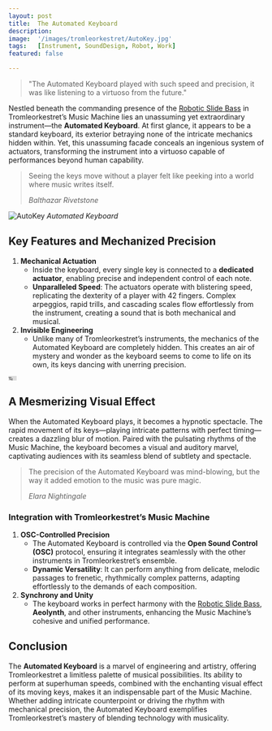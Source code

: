 ```yaml
---
layout: post
title:  The Automated Keyboard
description: 
image:  '/images/tromleorkestret/AutoKey.jpg'
tags:   [Instrument, SoundDesign, Robot, Work]
featured: false

---
```


> "The Automated Keyboard played with such speed and precision, it was like listening to a virtuoso from the future."

Nestled beneath the commanding presence of the [Robotic Slide Bass]({{site.baseurl}}/robotic-slide-bass)  in Tromleorkestret’s Music Machine lies an unassuming yet extraordinary instrument—the **Automated Keyboard**. At first glance, it appears to be a standard keyboard, its exterior betraying none of the intricate mechanics hidden within. Yet, this unassuming facade conceals an ingenious system of actuators, transforming the instrument into a virtuoso capable of performances beyond human capability.

> Seeing the keys move without a player felt like peeking into a world where music writes itself.
>
> <cite> Balthazar Rivetstone </cite>


![AutoKey]({{site.baseurl}}/images/tromleorkestret/AutoKey.gif)
*Automated Keyboard*

## Key Features and Mechanized Precision

1. **Mechanical Actuation**
    - Inside the keyboard, every single key is connected to a **dedicated actuator**, enabling precise and independent control of each note.
    - **Unparalleled Speed**: The actuators operate with blistering speed, replicating the dexterity of a player with 42 fingers. Complex arpeggios, rapid trills, and cascading scales flow effortlessly from the instrument, creating a sound that is both mechanical and musical.
2. **Invisible Engineering**
    - Unlike many of Tromleorkestret’s instruments, the mechanics of the Automated Keyboard are completely hidden. This creates an air of mystery and wonder as the keyboard seems to come to life on its own, its keys dancing with unerring precision.


<p><iframe height=9 width=16 src="https://drive.google.com/file/d/1fCsbT-7CwfJgbemUBy_Ot0V4p-62ZqrN/preview" allow="autoplay; encrypted-media" frameborder="0" allowfullscreen></iframe></p>


## A Mesmerizing Visual Effect

When the Automated Keyboard plays, it becomes a hypnotic spectacle. The rapid movement of its keys—playing intricate patterns with perfect timing—creates a dazzling blur of motion. Paired with the pulsating rhythms of the Music Machine, the keyboard becomes a visual and auditory marvel, captivating audiences with its seamless blend of subtlety and spectacle.

> The precision of the Automated Keyboard was mind-blowing, but the way it added emotion to the music was pure magic.
> 
> <cite> Elara Nightingale </cite>



### Integration with Tromleorkestret’s Music Machine

1. **OSC-Controlled Precision**
    - The Automated Keyboard is controlled via the **Open Sound Control (OSC)** protocol, ensuring it integrates seamlessly with the other instruments in Tromleorkestret’s ensemble.
    - **Dynamic Versatility**: It can perform anything from delicate, melodic passages to frenetic, rhythmically complex patterns, adapting effortlessly to the demands of each composition.
2. **Synchrony and Unity**
    - The keyboard works in perfect harmony with the [Robotic Slide Bass]({{site.baseurl}}/robotic-slide-bass), **Aeolynth**, and other instruments, enhancing the Music Machine’s cohesive and unified performance.

## Conclusion

The **Automated Keyboard** is a marvel of engineering and artistry, offering Tromleorkestret a limitless palette of musical possibilities. Its ability to perform at superhuman speeds, combined with the enchanting visual effect of its moving keys, makes it an indispensable part of the Music Machine. Whether adding intricate counterpoint or driving the rhythm with mechanical precision, the Automated Keyboard exemplifies Tromleorkestret’s mastery of blending technology with musicality.
